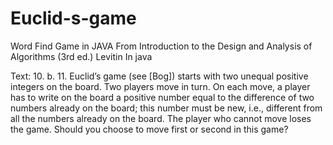 # Euclid-s-game
Word Find Game in JAVA From Introduction to the Design and Analysis of Algorithms (3rd ed.) Levitin 
In java

Text:
10. b.
11. Euclid’s game (see [Bog]) starts with two unequal positive integers on the
board. Two players move in turn. On each move, a player has to write on
the board a positive number equal to the difference of two numbers already
on the board; this number must be new, i.e., different from all the numbers
already on the board. The player who cannot move loses the game. Should
you choose to move first or second in this game?
